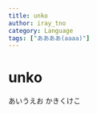 ```yaml
---
title: unko
author: iray_tno
category: Language
tags: ["ああああ(aaaa)"]
---
```


# unko
<!-- headline -->
あいうえお
かきくけこ

